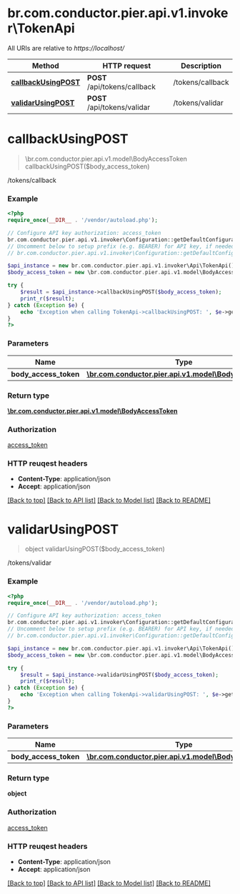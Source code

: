 # br.com.conductor.pier.api.v1.invoker\TokenApi

All URIs are relative to *https://localhost/*

Method | HTTP request | Description
------------- | ------------- | -------------
[**callbackUsingPOST**](TokenApi.md#callbackUsingPOST) | **POST** /api/tokens/callback | /tokens/callback
[**validarUsingPOST**](TokenApi.md#validarUsingPOST) | **POST** /api/tokens/validar | /tokens/validar


# **callbackUsingPOST**
> \br.com.conductor.pier.api.v1.model\BodyAccessToken callbackUsingPOST($body_access_token)

/tokens/callback

### Example 
```php
<?php
require_once(__DIR__ . '/vendor/autoload.php');

// Configure API key authorization: access_token
br.com.conductor.pier.api.v1.invoker\Configuration::getDefaultConfiguration()->setApiKey('access_token', 'YOUR_API_KEY');
// Uncomment below to setup prefix (e.g. BEARER) for API key, if needed
// br.com.conductor.pier.api.v1.invoker\Configuration::getDefaultConfiguration()->setApiKeyPrefix('access_token', 'BEARER');

$api_instance = new br.com.conductor.pier.api.v1.invoker\Api\TokenApi();
$body_access_token = new \br.com.conductor.pier.api.v1.model\BodyAccessToken(); // \br.com.conductor.pier.api.v1.model\BodyAccessToken | bodyAccessToken

try { 
    $result = $api_instance->callbackUsingPOST($body_access_token);
    print_r($result);
} catch (Exception $e) {
    echo 'Exception when calling TokenApi->callbackUsingPOST: ', $e->getMessage(), "\n";
}
?>
```

### Parameters

Name | Type | Description  | Notes
------------- | ------------- | ------------- | -------------
 **body_access_token** | [**\br.com.conductor.pier.api.v1.model\BodyAccessToken**](\br.com.conductor.pier.api.v1.model\BodyAccessToken.md)| bodyAccessToken | 

### Return type

[**\br.com.conductor.pier.api.v1.model\BodyAccessToken**](BodyAccessToken.md)

### Authorization

[access_token](../README.md#access_token)

### HTTP reuqest headers

 - **Content-Type**: application/json
 - **Accept**: application/json

[[Back to top]](#) [[Back to API list]](../README.md#documentation-for-api-endpoints) [[Back to Model list]](../README.md#documentation-for-models) [[Back to README]](../README.md)

# **validarUsingPOST**
> object validarUsingPOST($body_access_token)

/tokens/validar

### Example 
```php
<?php
require_once(__DIR__ . '/vendor/autoload.php');

// Configure API key authorization: access_token
br.com.conductor.pier.api.v1.invoker\Configuration::getDefaultConfiguration()->setApiKey('access_token', 'YOUR_API_KEY');
// Uncomment below to setup prefix (e.g. BEARER) for API key, if needed
// br.com.conductor.pier.api.v1.invoker\Configuration::getDefaultConfiguration()->setApiKeyPrefix('access_token', 'BEARER');

$api_instance = new br.com.conductor.pier.api.v1.invoker\Api\TokenApi();
$body_access_token = new \br.com.conductor.pier.api.v1.model\BodyAccessToken(); // \br.com.conductor.pier.api.v1.model\BodyAccessToken | bodyAccessToken

try { 
    $result = $api_instance->validarUsingPOST($body_access_token);
    print_r($result);
} catch (Exception $e) {
    echo 'Exception when calling TokenApi->validarUsingPOST: ', $e->getMessage(), "\n";
}
?>
```

### Parameters

Name | Type | Description  | Notes
------------- | ------------- | ------------- | -------------
 **body_access_token** | [**\br.com.conductor.pier.api.v1.model\BodyAccessToken**](\br.com.conductor.pier.api.v1.model\BodyAccessToken.md)| bodyAccessToken | 

### Return type

**object**

### Authorization

[access_token](../README.md#access_token)

### HTTP reuqest headers

 - **Content-Type**: application/json
 - **Accept**: application/json

[[Back to top]](#) [[Back to API list]](../README.md#documentation-for-api-endpoints) [[Back to Model list]](../README.md#documentation-for-models) [[Back to README]](../README.md)

